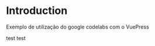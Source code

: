 # Introduction

Exemplo de utilização do google codelabs com o VuePress

<div class="v-application"> 
    <v-btn color="red"> test </v-btn>  
    <v-btn color="info"> test </v-btn>  
</div>